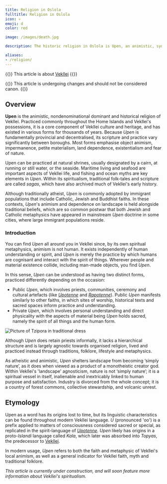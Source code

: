 ```yaml
---
title: Religion in Oslola
fulltitle: Religion in Oslola
icon: 💀
emoji: d
color: red

image: /images/death.jpg

description: The historic religion in Oslola is Upen, an animistic, syncretic and ancient system of belief closely tied to the land.

aliases:
- /religion/
---
```

{{<note series>}}
 This article is about [Vekllei](/vekllei)
{{</note>}}

{{<note series>}}
 This article is undergoing changes and should not be considered canon.
{{</note>}}

## Overview

**Upen** is the animistic, nondenominational dominant and historical religion of Vekllei. Practiced commonly throughout the Home Islands and Vekllei's possessions, it is a core component of Vekllei culture and heritage, and has existed in various forms for thousands of years. Because *Upen* is fundamentally provincial and decentralised, its scripture and practice vary significantly between boroughs. Most forms emphasise object animism, impermanence, petite materialism, land dependence, existentialism and fear of nature.

Upen can be practiced at natural shrines, usually designated by a cairn, at running or still water, or the seaside. Maritime living and seafood are important aspects of Vekllei life, and fishing and ocean myths are key elements in *Upen*. Within its spiritualism, traditional folk-tales and scripture are called *sagas*, which have also archived much of Vekllei's early history.

Although traditionally atheist, *Upen* is commonly adopted by immigrant populations that include Catholic, Jewish and Buddhist faiths. In these contexts, *Upen*'s animism and dependence on landscape is held alongside traditional beliefs, which are so common postwar that both Jewish and Catholic metaphysics have appeared in mainstream *Upen* doctrine in some cities, where large immigrant populations reside.

### Introduction


You can find *Upen* all around you in Vekllei since, by its own spiritual metaphysics, animism is not human. It exists independently of human understanding or spirit, and *Upen* is merely the practice by which humans are cognisant and interact with the spirit of things. Wherever people and material existence collide, including man-made objects, you find *Upen*.

In this sense, *Upen* can be understood as having two distinct forms, practiced differently depending on the occasion:

* Public *Upen*, which involves priests, communities, ceremony and cultural artefacts (like [*Upotenne*](/factbook/society/culture/language/#25--upotenne) and [*Rapotenne*](/factbook/society/culture/language/#23--rapotenne)). Public *Upen* manifests similarly to other faiths, in which sites of worship, historical texts and sacred spaces inform practice and understanding.
* Private *Upen*, which involves personal understanding and direct physicality with the aspects of material being *Upen* holds sacred, namely the spirit of all things and the human form.

![Picture of Tzipora in traditional dress](/images/spiritful.jpg "[Tzipora](/characters/tzipora) stands in traditional Upen dress before an offerings box. | *[Spiritful](/posts/2021-06-19-spiritful/)*")

Although *Upen* does retain priests informally, it lacks a hierarchical structure and is largely agnostic towards organised religion, lived and practiced instead through traditions, folklore, lifestyle and metaphysics.

As atheistic and animistic, *Upen* shelters landscape from becoming ‘simply nature’, as it does when viewed as a product of a monotheistic creator god. Within Vekllei's 'landscape' agnosticism, nature is not ‘simply nature’; it is a spiritual vessel in itself, inalienable and inextricably linked to human purpose and satisfaction. Industry is divorced from the whole concept; it is a country of forest commons, collective stewardship, and volcanic unrest.

## Etymology

Upen as a word has its origins lost to time, but its linguistic characteristics can be found throughout modern Vekllei language. *U* (pronounced 'oo') is a prefix applied to matters of consciousness considered sacred or special, as replicated in the spirit-language of [*Upotenne*](/factbook/society/culture/language/#6-upotenne). *Upen* likely has origins in a proto-*Islandi* language called *Kala*, which later was absorbed into *Topyas*, the predecessor to [Vekllei](/factbook/society/culture/language).

In modern usage, *Upen* refers to both the faith and metaphysic of Vekllei's local animism, as well as a general indicator for Vekllei faith, myth and traditional folklore.

*This article is currently under construction, and will soon feature more information about Vekllei's spiritualism.*
